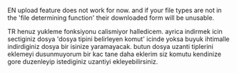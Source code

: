 EN
upload feature does not work for now. and if your file types are not in the 'file determining function' their downloaded form will be unusable.

TR
henuz yukleme fonksiyonu calismiyor halledicem. ayrica indirmek icin sectiginiz dosya 'dosya tipini belirleyen komut' icinde yoksa buyuk ihtimalle indirdiginiz dosya bir isinize yaramayacak. 
butun dosya uzanti tiplerini eklemeyi dusunmuyorum bir kac tane daha eklerim siz komutu kendinize gore duzenleyip istediginiz uzantiyi ekleyebilirsiniz.
